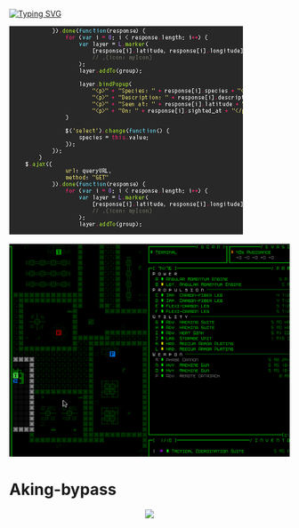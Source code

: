 [![Typing SVG](https://readme-typing-svg.herokuapp.com?font=Neuton&size=25&color=30FF40&background=000000&center=true&vCenter=true&width=360&height=60&lines=Hello+World%2C+I'm+MrKAUSAR+Here;Today+I+will+tell+you+;Fuck+SSB+💁+🥵;SSB+Bypass+Tools+Free;So+Let's+Enjoy+Everybody+🔥+🤙+%3Av)](https://git.io/typing-svg)

<img src="https://github.com/MRVIVEK-CODER/Decompiler/blob/main/106824690-8dd73a00-66ad-11eb-89e2-53e13ac6f594.gif" alt="" border="0" />

![Alt text](https://github.com/MRVIVEK-CODER/MRVIVEK-CODER/raw/main/md7Oqrf.gif)



# Aking-bypass
<p align="center"><img src="https://img.shields.io/badge/MADE%20IN BANGLADESHI-SPAMMAR AND PROGRAMMER BICP -green?colorA=%23ff0000&colorB=%23017e40&style=flat-square">
